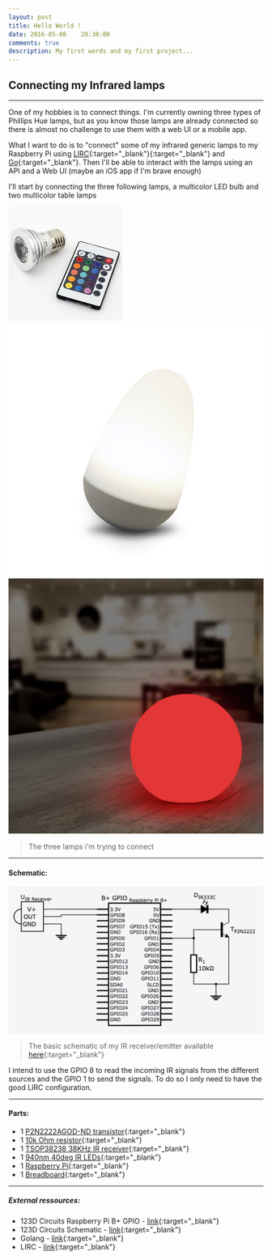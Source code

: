 ```yaml
---
layout: post
title: Hello World !
date: 2016-05-06 	20:30:00
comments: true
description: My first words and my first project...
---
```


## Connecting my Infrared lamps

<hr>

One of my hobbies is to connect things. I'm currently owning three types of Phillips Hue lamps, but as you know those lamps are already connected so there is almost no challenge to use them with a web UI or a mobile app.

What I want to do is to "connect" some of my infrared generic lamps to my Raspberry Pi using [LIRC](http://www.lirc.org/){:target="_blank"}{:target="_blank"} and [Go](https://golang.org/){:target="_blank"}. Then I'll be able to interact with the lamps using an API and a Web UI (maybe an iOS app if I'm brave enough)

I'll start by connecting the three following lamps, a multicolor LED bulb and two multicolor table lamps

<div class="img_row">
	<img class="col one" src="/img/01_ampoule_ir.jpg">
	<img class="col one" src="/img/01_lampe_ir.jpeg">
	<img class="col one" src="/img/01_lampe_ir_2.jpg">
</div>

> The three lamps i'm trying to connect

<hr>

#### Schematic:

![IR electronic schematic](/img/01_ir_schematic.png)

> The basic schematic of my IR receiver/emitter available [here](https://123d.circuits.io/circuits/2107586-basic-ir-receiver-emitter-raspberry){:target="_blank"}

I intend to use the GPIO 8 to read the incoming IR signals from the different sources and the GPIO 1 to send the signals. To do so I only need to have the good LIRC configuration.

<hr>

#### Parts:


* 1 [P2N2222AGOD-ND transistor](https://octopart.com/p2n2222ag-on+semiconductor-55396558){:target="_blank"}
* 1 [10k Ohm resistor](https://octopart.com/od103je-ohmite-133027){:target="_blank"}
* 1 [TSOP38238 38KHz IR receiver](https://octopart.com/tsop38238-vishay-5517697){:target="_blank"}
* 1 [940nm 40deg IR LEDs](https://octopart.com/ir333c-everlight-17677690){:target="_blank"}
* 1 [Raspberry Pi](https://www.raspberrypi.org/products/raspberry-pi-2-model-b/){:target="_blank"}
* 1 [Breadboard](https://octopart.com/gs-830-global+specialties-11900592){:target="_blank"}

<hr>

##### External ressources:

* 123D Circuits Raspberry Pi B+ GPIO - [link](https://123d.circuits.io/components/2107543-raspberry-pi-b){:target="_blank"}
* 123D Circuits Schematic - [link](https://123d.circuits.io/circuits/2107586-basic-ir-receiver-emitter-raspberry){:target="_blank"}
* Golang - [link](http://www.lirc.org/){:target="_blank"}
* LIRC - [link](https://golang.org/){:target="_blank"}